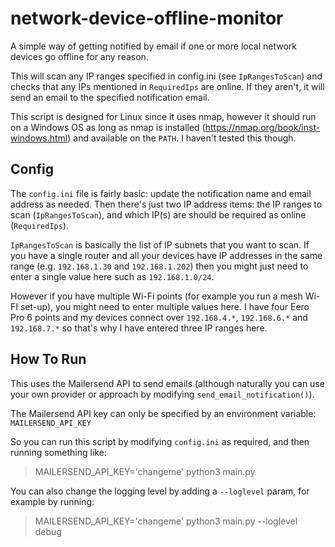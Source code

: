 # network-device-offline-monitor
A simple way of getting notified by email if one or more local network devices go offline for any reason.

This will scan any IP ranges specified in config.ini (see `IpRangesToScan`) and checks that any IPs mentioned in `RequiredIps` are online. If they aren't, it will send an email to the specified notification email.

This script is designed for Linux since it uses nmap, however it should run on a Windows OS as long as nmap is installed (https://nmap.org/book/inst-windows.html) and available on the `PATH`. I haven't tested this though.

## Config

The `config.ini` file is fairly basic: update the notification name and email address as needed. Then there's just two IP address items: the IP ranges to scan (`IpRangesToScan`), and which IP(s) are should be required as online (`RequiredIps`).

`IpRangesToScan` is basically the list of IP subnets that you want to scan. If you have a single router and all your devices have IP addresses in the same range (e.g. `192.168.1.30` and `192.168.1.202`) then you might just need to enter a single value here such as `192.168.1.0/24`.

However if you have multiple Wi-Fi points (for example you run a mesh Wi-FI set-up), you might need to enter multiple values here. I have four Eero Pro 6 points and my devices connect over `192.168.4.*`, `192.168.6.*` and `192.168.7.*` so that's why I have entered three IP ranges here.

## How To Run

This uses the Mailersend API to send emails (although naturally you can use your own provider or approach by modifying `send_email_notification()`).

The Mailersend API key can only be specified by an environment variable: `MAILERSEND_API_KEY`

So you can run this script by modifying `config.ini` as required, and then running something like:

> MAILERSEND_API_KEY='changeme' python3 main.py

You can also change the logging level by adding a `--loglevel` param, for example by running:

> MAILERSEND_API_KEY='changeme' python3 main.py --loglevel debug
